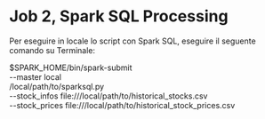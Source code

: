 # Job 2, Spark SQL Processing

Per eseguire in locale lo script con Spark SQL, eseguire il seguente comando su Terminale:

$SPARK_HOME/bin/spark-submit \
--master local \
/local/path/to/sparksql.py \
--stock_infos file:///local/path/to/historical_stocks.csv \
--stock_prices file:///local/path/to/historical_stock_prices.csv